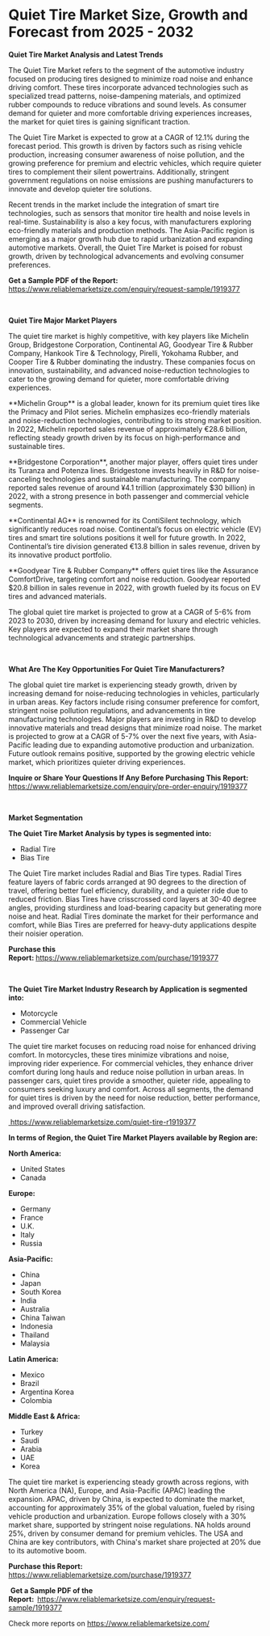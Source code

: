 <p><h1>Quiet Tire Market Size, Growth and Forecast from 2025 - 2032</h1></p><p><strong>Quiet Tire Market Analysis and Latest Trends</strong></p>
<p><p>The Quiet Tire Market refers to the segment of the automotive industry focused on producing tires designed to minimize road noise and enhance driving comfort. These tires incorporate advanced technologies such as specialized tread patterns, noise-dampening materials, and optimized rubber compounds to reduce vibrations and sound levels. As consumer demand for quieter and more comfortable driving experiences increases, the market for quiet tires is gaining significant traction.</p><p>The Quiet Tire Market is expected to grow at a CAGR of 12.1% during the forecast period. This growth is driven by factors such as rising vehicle production, increasing consumer awareness of noise pollution, and the growing preference for premium and electric vehicles, which require quieter tires to complement their silent powertrains. Additionally, stringent government regulations on noise emissions are pushing manufacturers to innovate and develop quieter tire solutions.</p><p>Recent trends in the market include the integration of smart tire technologies, such as sensors that monitor tire health and noise levels in real-time. Sustainability is also a key focus, with manufacturers exploring eco-friendly materials and production methods. The Asia-Pacific region is emerging as a major growth hub due to rapid urbanization and expanding automotive markets. Overall, the Quiet Tire Market is poised for robust growth, driven by technological advancements and evolving consumer preferences.</p></p>
<p><strong>Get a Sample PDF of the Report:&nbsp;</strong> <a href="https://www.reliablemarketsize.com/enquiry/request-sample/1919377?utm_campaign=973&utm_medium=2&utm_source=Github&utm_content=ia&utm_term=22012025&utm_id=quiet-tire">https://www.reliablemarketsize.com/enquiry/request-sample/1919377</a></p>
<p>&nbsp;</p>
<p><strong>Quiet Tire Major Market Players</strong></p>
<p><p>The quiet tire market is highly competitive, with key players like Michelin Group, Bridgestone Corporation, Continental AG, Goodyear Tire & Rubber Company, Hankook Tire & Technology, Pirelli, Yokohama Rubber, and Cooper Tire & Rubber dominating the industry. These companies focus on innovation, sustainability, and advanced noise-reduction technologies to cater to the growing demand for quieter, more comfortable driving experiences.</p><p>**Michelin Group** is a global leader, known for its premium quiet tires like the Primacy and Pilot series. Michelin emphasizes eco-friendly materials and noise-reduction technologies, contributing to its strong market position. In 2022, Michelin reported sales revenue of approximately €28.6 billion, reflecting steady growth driven by its focus on high-performance and sustainable tires.</p><p>**Bridgestone Corporation**, another major player, offers quiet tires under its Turanza and Potenza lines. Bridgestone invests heavily in R&D for noise-canceling technologies and sustainable manufacturing. The company reported sales revenue of around ¥4.1 trillion (approximately $30 billion) in 2022, with a strong presence in both passenger and commercial vehicle segments.</p><p>**Continental AG** is renowned for its ContiSilent technology, which significantly reduces road noise. Continental’s focus on electric vehicle (EV) tires and smart tire solutions positions it well for future growth. In 2022, Continental’s tire division generated €13.8 billion in sales revenue, driven by its innovative product portfolio.</p><p>**Goodyear Tire & Rubber Company** offers quiet tires like the Assurance ComfortDrive, targeting comfort and noise reduction. Goodyear reported $20.8 billion in sales revenue in 2022, with growth fueled by its focus on EV tires and advanced materials.</p><p>The global quiet tire market is projected to grow at a CAGR of 5-6% from 2023 to 2030, driven by increasing demand for luxury and electric vehicles. Key players are expected to expand their market share through technological advancements and strategic partnerships.</p></p>
<p>&nbsp;</p>
<p><strong>What Are The Key Opportunities For Quiet Tire Manufacturers?</strong></p>
<p><p>The global quiet tire market is experiencing steady growth, driven by increasing demand for noise-reducing technologies in vehicles, particularly in urban areas. Key factors include rising consumer preference for comfort, stringent noise pollution regulations, and advancements in tire manufacturing technologies. Major players are investing in R&D to develop innovative materials and tread designs that minimize road noise. The market is projected to grow at a CAGR of 5-7% over the next five years, with Asia-Pacific leading due to expanding automotive production and urbanization. Future outlook remains positive, supported by the growing electric vehicle market, which prioritizes quieter driving experiences.</p></p>
<p><strong>Inquire or Share Your Questions If Any Before Purchasing This Report:</strong> <a href="https://www.reliablemarketsize.com/enquiry/pre-order-enquiry/1919377?utm_campaign=973&utm_medium=2&utm_source=Github&utm_content=ia&utm_term=22012025&utm_id=quiet-tire">https://www.reliablemarketsize.com/enquiry/pre-order-enquiry/1919377</a></p>
<p>&nbsp;</p>
<p><strong>Market Segmentation</strong></p>
<p><strong>The Quiet Tire Market Analysis by types is segmented into:</strong></p>
<p><ul><li>Radial Tire</li><li>Bias Tire</li></ul></p>
<p><p>The Quiet Tire market includes Radial and Bias Tire types. Radial Tires feature layers of fabric cords arranged at 90 degrees to the direction of travel, offering better fuel efficiency, durability, and a quieter ride due to reduced friction. Bias Tires have crisscrossed cord layers at 30-40 degree angles, providing sturdiness and load-bearing capacity but generating more noise and heat. Radial Tires dominate the market for their performance and comfort, while Bias Tires are preferred for heavy-duty applications despite their noisier operation.</p></p>
<p><strong>Purchase this Report:&nbsp;</strong><a href="https://www.reliablemarketsize.com/purchase/1919377?utm_campaign=973&utm_medium=2&utm_source=Github&utm_content=ia&utm_term=22012025&utm_id=quiet-tire">https://www.reliablemarketsize.com/purchase/1919377</a></p>
<p>&nbsp;</p>
<p><strong>The Quiet Tire Market Industry Research by Application is segmented into:</strong></p>
<p><ul><li>Motorcycle</li><li>Commercial Vehicle</li><li>Passenger Car</li></ul></p>
<p><p>The quiet tire market focuses on reducing road noise for enhanced driving comfort. In motorcycles, these tires minimize vibrations and noise, improving rider experience. For commercial vehicles, they enhance driver comfort during long hauls and reduce noise pollution in urban areas. In passenger cars, quiet tires provide a smoother, quieter ride, appealing to consumers seeking luxury and comfort. Across all segments, the demand for quiet tires is driven by the need for noise reduction, better performance, and improved overall driving satisfaction.</p></p>
<p><a href="https://www.reliablemarketsize.com/quiet-tire-r1919377?utm_campaign=973&utm_medium=2&utm_source=Github&utm_content=ia&utm_term=22012025&utm_id=quiet-tire">&nbsp;https://www.reliablemarketsize.com/quiet-tire-r1919377</a></p>
<p><strong>In terms of Region, the Quiet Tire Market Players available by Region are:</strong></p>
<p>
    <p> <strong> North America: </strong>
        <ul>
            <li>United States</li>
            <li>Canada</li>
        </ul>
        </p> 
    <p> <strong> Europe: </strong>
        <ul>
            <li>Germany</li>
            <li>France</li>
            <li>U.K.</li>
            <li>Italy</li>
            <li>Russia</li>
        </ul>
        </p> 
    <p> <strong> Asia-Pacific: </strong>
        <ul>
            <li>China</li>
            <li>Japan</li>
            <li>South Korea</li>
            <li>India</li>
            <li>Australia</li>
            <li>China Taiwan</li>
            <li>Indonesia</li>
            <li>Thailand</li>
            <li>Malaysia</li>
        </ul>
        </p> 
    <p> <strong> Latin America: </strong>
        <ul>
            <li>Mexico</li>
            <li>Brazil</li>
            <li>Argentina Korea</li>
            <li>Colombia</li>
        </ul>
        </p> 
    <p> <strong> Middle East & Africa: </strong>
        <ul>
            <li>Turkey</li>
            <li>Saudi</li>
            <li>Arabia</li>
            <li>UAE</li>
            <li>Korea</li>
        </ul>
    </p>
    </p>
<p><p>The quiet tire market is experiencing steady growth across regions, with North America (NA), Europe, and Asia-Pacific (APAC) leading the expansion. APAC, driven by China, is expected to dominate the market, accounting for approximately 35% of the global valuation, fueled by rising vehicle production and urbanization. Europe follows closely with a 30% market share, supported by stringent noise regulations. NA holds around 25%, driven by consumer demand for premium vehicles. The USA and China are key contributors, with China's market share projected at 20% due to its automotive boom.</p></p>
<p><strong>Purchase this Report: </strong><a href="https://www.reliablemarketsize.com/purchase/1919377?utm_campaign=973&utm_medium=2&utm_source=Github&utm_content=ia&utm_term=22012025&utm_id=quiet-tire">https://www.reliablemarketsize.com/purchase/1919377</a></p>
<p>&nbsp;<strong>Get a Sample PDF of the Report:&nbsp;&nbsp;</strong><a href="https://www.reliablemarketsize.com/enquiry/request-sample/1919377?utm_campaign=973&utm_medium=2&utm_source=Github&utm_content=ia&utm_term=22012025&utm_id=quiet-tire">https://www.reliablemarketsize.com/enquiry/request-sample/1919377</a></p>
<p><strong></strong></p>
<p>Check more reports on <a href="https://www.reliablemarketsize.com/?utm_campaign=973&utm_medium=2&utm_source=Github&utm_content=ia&utm_term=22012025&utm_id=quiet-tire">https://www.reliablemarketsize.com/</a></p>